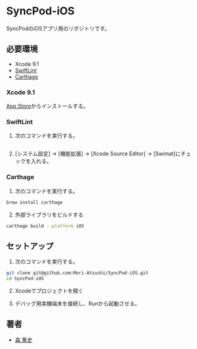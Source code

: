 # SyncPod-iOS
SyncPodのiOSアプリ用のリポジトリです。

## 必要環境
* Xcode 9.1
* [SwiftLint](https://github.com/realm/SwiftLint)
* [Carthage](https://github.com/Carthage/Carthage)

### Xcode 9.1
[App Store](https://itunes.apple.com/jp/app/xcode/id497799835?mt=12)からインストールする。

### SwiftLint
1. 次のコマンドを実行する。
```shbrew install swiftlint
```

2. [システム設定] -> [機能拡張] -> [Xcode Source Editor] -> [Swimat]にチェックを入れる。

### Carthage
1. 次のコマンドを実行する。
```sh
brew install carthage
```

2. 外部ライブラリをビルドする
```sh
carthage build --platform iOS
```

## セットアップ
1. 次のコマンドを実行する。
```sh
git clone git@github.com:Mori-Atsushi/SyncPod-iOS.git
cd SyncPod-iOS
```

2. Xcodeでプロジェクトを開く

3. デバッグ用実機端末を接続し、Runから起動させる。

## 著者
* [森 篤史](@Mori-Atsushi)
